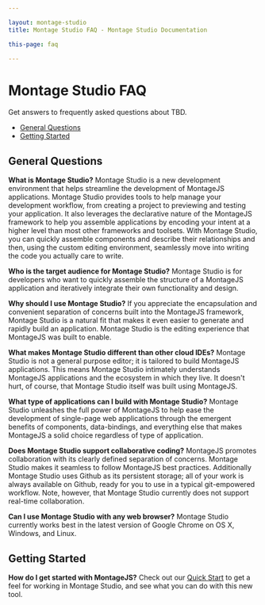 ```yaml
---

layout: montage-studio
title: Montage Studio FAQ - Montage Studio Documentation

this-page: faq

---
```



# Montage Studio FAQ

Get answers to frequently asked questions about TBD.

* [General Questions](#general)
* [Getting Started](#gs)


## <a name="general"></a>General Questions

**What is Montage Studio?**
Montage Studio is a new development environment that helps streamline the development of MontageJS applications. Montage Studio provides tools to help manage your development workflow, from creating a project to previewing and testing your application. It also leverages the declarative nature of the MontageJS framework to help you assemble applications by encoding your intent at a higher level than most other frameworks and toolsets. With Montage Studio, you can quickly assemble components and describe their relationships and then, using the custom editing environment, seamlessly move into writing the code you actually care to write.

**Who is the target audience for Montage Studio?**
Montage Studio is for developers who want to quickly assemble the structure of a MontageJS application and iteratively integrate their own functionality and design.

**Why should I use Montage Studio?**
If you appreciate the encapsulation and convenient separation of concerns built into the MontageJS framework, Montage Studio is a natural fit that makes it even easier to generate and rapidly build an application. Montage Studio is the editing experience that MontageJS was built to enable.

**What makes Montage Studio different than other cloud IDEs?**
Montage Studio is not a general purpose editor; it is tailored to build MontageJS applications. This means Montage Studio intimately understands MontageJS applications and the ecosystem in which they live. It doesn't hurt, of course, that Montage Studio itself was built using MontageJS.

**What type of applications can I build with Montage Studio?**
Montage Studio unleashes the full power of MontageJS to help ease the development of single-page web applications through the emergent benefits of components, data-bindings, and everything else that makes MontageJS a solid choice regardless of type of application.

**Does Montage Studio support collaborative coding?**
MontageJS promotes collaboration with its clearly defined separation of concerns. Montage Studio makes it seamless to follow MontageJS best practices. Additionally Montage Studio uses Github as its persistent storage; all of your work is always available on Github, ready for you to use in a typical git-empowered workflow. Note, however, that Montage Studio currently does not support real-time collaboration.

**Can I use Montage Studio with any web browser?**
Montage Studio currently works best in the latest version of Google Chrome on OS X, Windows, and Linux.

## <a name="gs"></a>Getting Started

**How do I get started with MontageJS?**
Check out our [Quick Start](tutorial-simple-to-do.html) to get a feel for working in Montage Studio, and see what you can do with this new tool.
